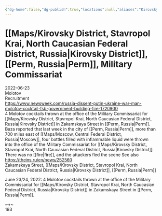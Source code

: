 ```yaml
---
{"dg-home":false,"dg-publish":true,"locations":null,"aliases":"Kirovsky District, Stavropol Krai, North Caucasian Federal District, Kirovsky District, Perm, Perm Military Commissariat","location":"Zakamskaya Street, Perm","title":"[[OSINT Project/Maps/Kirovsky District, Stavropol Krai, North Caucasian Federal District, Russia|Kirovsky District]], [[Perm, Russia|Perm]], Military Commissariat","tag":null,"date":null,"linter-yaml-title-alias":"[[OSINT Project/Maps/Kirovsky District, Stavropol Krai, North Caucasian Federal District, Russia|Kirovsky District]], [[Perm, Russia|Perm]], Military Commissariat","permalink":"/kirovsky-district-perm-military-commissariat/","dgHomeLink":true,"dgPassFrontmatter":true}
---
```



# [[Maps/Kirovsky District, Stavropol Krai, North Caucasian Federal District, Russia|Kirovsky District]], [[Perm, Russia|Perm]], Military Commissariat

2022-06-23  
Molotov  
Recruitment  
https://www.newsweek.com/russia-dissent-putin-ukraine-war-man-molotov-cocktail-fsb-government-building-fire-1720900  
4 Molotov cocktails thrown at the office of the Military Commissariat for [[Maps/Kirovsky District, Stavropol Krai, North Caucasian Federal District, Russia|Kirovsky District]] in Zakamskaya Street in [[Perm, Russia|Perm]]. Baza reported that last week in the city of [[Perm, Russia|Perm]], more than 700 miles east of [[Maps/Moscow, Central Federal District, Russia|Moscow]], four bottles filled with inflammable liquid were thrown into the office of the Military Commissariat for [[Maps/Kirovsky District, Stavropol Krai, North Caucasian Federal District, Russia|Kirovsky District]]. There was no [[fire|fire]], and the attackers fled the scene See also https://theins.ru/en/news/252560  
Zakamskaya Street, [[Maps/Kirovsky District, Stavropol Krai, North Caucasian Federal District, Russia|Kirovsky District]], [[Perm, Russia|Perm]]

June 23/24, 2022: 4 Molotov cocktails thrown at the office of the Military Commissariat for [[Maps/Kirovsky District, Stavropol Krai, North Caucasian Federal District, Russia|Kirovsky District]] in Zakamskaya Street in [[Perm, Russia|Perm]].

~+~  
193
